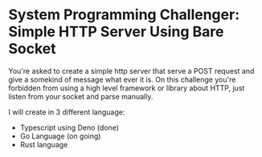 # System Programming Challenger: Simple HTTP Server Using Bare Socket

You're asked to create a simple http server that serve a POST request and give a somekind of message what ever it is. On this challenge you're forbidden from using a high level framework or library about HTTP, just listen from your socket and parse manually.

I will create in 3 different language:
- Typescript using Deno (done)
- Go Language (on going)
- Rust language

